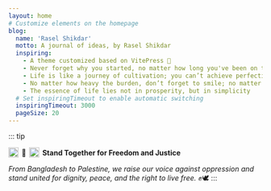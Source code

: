 ```yaml
---
layout: home
# Customize elements on the homepage
blog:
  name: 'Rasel Shikdar'
  motto: A journal of ideas, by Rasel Shikdar
  inspiring:
    - A theme customized based on VitePress 🎨
    - Never forget why you started, no matter how long you've been on the journey
    - Life is like a journey of cultivation; you can’t achieve perfection from the beginning
    - No matter how heavy the burden, don’t forget to smile; no matter how long the journey, don’t forget to persist
    - The essence of life lies not in prosperity, but in simplicity
  # Set inspiringTimeout to enable automatic switching
  inspiringTimeout: 3000
  pageSize: 20
---
```


::: tip <p style="display: flex; align-items: center; gap: 6px; flex-wrap: wrap; font-weight: bold;">
  <img src="https://upload.wikimedia.org/wikipedia/commons/f/f9/Flag_of_Bangladesh.svg" width="20" alt="Bangladesh Flag" />
  🤝
  <img src="https://upload.wikimedia.org/wikipedia/commons/0/00/Flag_of_Palestine.svg" width="20" alt="Palestine Flag" />
  <span>Stand Together for Freedom and Justice</span>
</p>  
<em>From Bangladesh to Palestine, we raise our voice against oppression and stand united for dignity, peace, and the right to live free.</em> ✊🕊️
:::

